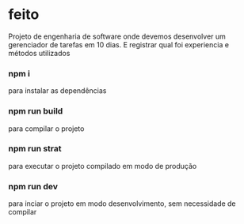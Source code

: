 # feito

Projeto de engenharia de software onde devemos desenvolver um gerenciador de tarefas em 10 dias. E registrar qual foi experiencia e métodos utilizados

### npm i
para instalar as dependências

### npm run build
para compilar o projeto

### npm run strat
para executar o projeto compilado em modo de produção

### npm run dev 
para inciar o projeto em modo desenvolvimento, sem necessidade de compilar